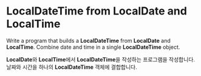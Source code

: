 # LocalDateTime from LocalDate and LocalTime

Write a program that builds a **LocalDateTime** from **LocalDate** and **LocalTime**. Combine date and time in a single **LocalDateTime** object.

**LocalDate**와 **LocalTime**에서 **LocalDateTime**을 작성하는 프로그램을 작성합니다. 날짜와 시간을 하나의 **LocalDateTime** 객체에 결합합니다.
